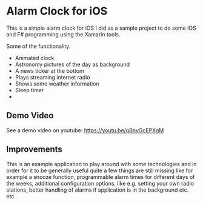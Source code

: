 # Alarm Clock for iOS
This is a simple alarm clock for iOS I did as a sample project to do some iOS and F# programming using the Xamarin tools.

Some of the functionality:
* Animated clock
* Astronomy pictures of the day as background
* A news ticker at the bottom
* Plays streaming internet radio 
* Shows some weather information
* Sleep timer
* 

## Demo Video

See a demo video on youtube: https://youtu.be/qBnyGcEPXgM

## Improvements
This is an example application to play around with some technologies and in order for it to be generally useful quite a few things are still missing like for example a snooze function, programmable alarm times for different days of the weeks, additional configuration options, like e.g. setting your own radio stations, better handling of alarms if application is in the background etc. etc.
